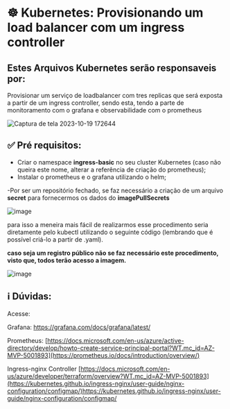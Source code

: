 <h1>☸ Kubernetes: Provisionando um load balancer com um ingress controller</h1>

## Estes Arquivos Kubernetes serão responsaveis por:
Provisionar um serviço de loadbalancer com tres replicas que será exposta a partir de um ingress controller, sendo esta, tendo a parte de monitoramento com o grafana e observabilidade com o prometheus

![Captura de tela 2023-10-19 172644](https://github.com/pedborges/Kubernetes/assets/110577886/65d86cc6-5092-431e-8e7e-73a720a5d46f)

## ✅ Pré requisitos:
- Criar o namespace **ingress-basic** no seu cluster Kubernetes (caso não queira este nome, alterar a referência de criação do prometheus);
- Instalar o prometheus e o grafana utilizando o helm;

-Por ser um repositório fechado, se faz necessário a criação de um arquivo **secret** para fornecermos os dados do **imagePullSecrets**

![image](https://github.com/pedborges/Kubernetes/assets/110577886/d18fe043-1761-4ff7-acb2-4ff18972faa9)

para isso a meneira mais fácil de realizarmos esse procedimento seria diretamente pelo kubectl utilizando o seguinte código (lembrando que é possível criá-lo a partir de .yaml).

**caso seja um registro público não se faz necessário este procedimento, visto que, todos terão acesso a imagem.**

![image](https://github.com/pedborges/Kubernetes/assets/110577886/e2d93dba-9566-471f-b12e-a38b90a71e8b)


## ℹ️ Dúvidas:

Acesse:

Grafana:
https://grafana.com/docs/grafana/latest/

Prometheus:
[https://docs.microsoft.com/en-us/azure/active-directory/develop/howto-create-service-principal-portal?WT.mc_id=AZ-MVP-5001893](https://prometheus.io/docs/introduction/overview/)

Ingress-nginx Controller 
[https://docs.microsoft.com/en-us/azure/developer/terraform/overview?WT.mc_id=AZ-MVP-5001893](https://kubernetes.github.io/ingress-nginx/user-guide/nginx-configuration/configmap/)https://kubernetes.github.io/ingress-nginx/user-guide/nginx-configuration/configmap/

